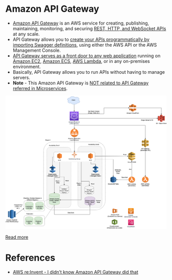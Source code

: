 
# Amazon API Gateway
- [Amazon API Gateway](https://docs.aws.amazon.com/apigateway/latest/developerguide/welcome.html) is an AWS service for creating, publishing, maintaining, monitoring, and securing [REST, HTTP, and WebSocket APIs](../../1_HLDDesignComponents/2_APITechOptions/REST.md) at any scale.
- API Gateway allows you to [create your APIs programmatically by importing Swagger definitions](https://swagger.io/), using either the AWS API or the AWS Management Console. 
- [API Gateway serves as a front door to any web application](https://aws.amazon.com/api-gateway/features/) running on [Amazon EC2](../4_ComputeServices/EC2), [Amazon ECS](../3_InfraAutomation/AmazonECS), [AWS Lambda](../4_ComputeServices/AWSLambda.md), or in any on-premises environment. 
- Basically, API Gateway allows you to run APIs without having to manage servers.
- **Note** - This Amazon API Gateway is [NOT related to API Gateway referred in Microservices](../../1_HLDDesignComponents/1_MicroServicesSOA/README.md).

![img.png](../0_AWSDesigns/DesignScalableSystemWithRDMS/assets/DesignScalableSystemWithRelationalDBOnAWS.drawio.png)

[Read more](../0_AWSDesigns/DesignScalableSystemWithRDMS/README.md)

# References
- [AWS re:Invent - I didn’t know Amazon API Gateway did that](https://www.youtube.com/watch?v=yfJZc3sJZ8E)